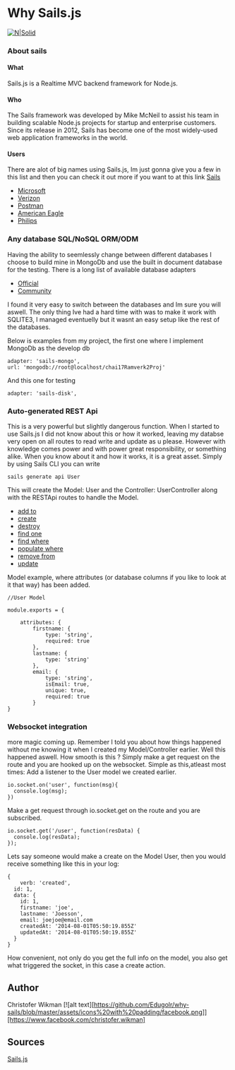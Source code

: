# Why Sails.js
[![N|Solid](https://sailsjs.com/images/logos/sails-logo_ltBg_ltBlue.png)](https://nodesource.com/products/nsolid)
### About sails

#### What
Sails.js is a Realtime MVC backend framework for Node.js.
#### Who 
The Sails framework was developed by Mike McNeil to assist his team in building scalable Node.js projects for startup and enterprise customers. Since its release in 2012, Sails has become one of the most widely-used web application frameworks in the world.
#### Users
There are alot of big names using Sails.js, Im just gonna give you a few in this list and then you can check it out more if you want to at this link [Sails](https://sailsjs.com/)
 - [Microsoft](https://www.microsoft.com/en-us/)
 - [Verizon](https://www.verizonwireless.com/)
 - [Postman](https://www.getpostman.com/)
 - [American Eagle](https://www.ae.com/international?cm=sSE-cSEK)
 - [Philips](https://www.usa.philips.com/)
 

### Any database SQL/NoSQL ORM/ODM

Having the ability to seemlessly change between different databases I choose to build mine in MongoDb and use the built in document database for the testing. There is a long list of available database adapters 
- [Official](https://sailsjs.com/documentation/concepts/extending-sails/adapters/available-adapters#?officiallysupported-database-adapters)
- [Community](https://sailsjs.com/documentation/concepts/extending-sails/adapters/available-adapters#?communitysupported-database-adapters)

I found it very easy to switch between the databases and Im sure you will aswell. The only thing Ive had a hard time with was to make it work with SQLITE3, I managed eventuelly but it wasnt an easy setup like the rest of the databases.

Below is examples from my project, the first one where I implement MongoDb as the develop db
```
adapter: 'sails-mongo',
url: 'mongodb://root@localhost/chai17Ramverk2Proj'
```
And this one for testing
```
adapter: 'sails-disk',
```

### Auto-generated REST Api

This is a very powerful but slightly dangerous function. When I started to use Sails.js I did not know about this or how it worked, leaving my databse very open on all routes to read write and update as u please. However with knowledge comes power and with power great responsibility, or something alike. When you know about it and how it works, it is a great asset. 
Simply by using Sails CLI you can write

```
sails generate api User
```

This will create the Model: User and the Controller: UserController along with the RESTApi routes to handle the Model. 

- [add to](https://sailsjs.com/documentation/reference/blueprint-api/add-to)
- [create](https://sailsjs.com/documentation/reference/blueprint-api/create)
- [destroy](https://sailsjs.com/documentation/reference/blueprint-api/destroy)
- [find one](https://sailsjs.com/documentation/reference/blueprint-api/find-one)
- [find where](https://sailsjs.com/documentation/reference/blueprint-api/find-where)
- [populate where](https://sailsjs.com/documentation/reference/blueprint-api/populate-where)
- [remove from](https://sailsjs.com/documentation/reference/blueprint-api/remove-from)
- [update](https://sailsjs.com/documentation/reference/blueprint-api/update)

Model example, where attributes (or database columns if you like to look at it that way) has been added. 
```
//User Model

module.exports = {
    
    attributes: {
        firstname: {
            type: 'string',
            required: true
        },
        lastname: {
            type: 'string'
        },
        email: {
            type: 'string',
            isEmail: true,
            unique: true,
            required: true
        }
}
```


### Websocket integration

more magic coming up. Remember I told you about how things happened without me knowing it when I created my Model/Controller earlier. Well this happened aswell. How smooth is this ?
Simply make a get request on the route and you are hooked up on the websocket.
Simple as this,atleast most times:
Add a listener to the User model we created earlier.
```
io.socket.on('user', function(msg){
  console.log(msg);
})
```
Make a get request through io.socket.get on the route and you are subscribed.

```
io.socket.get('/user', function(resData) {
  console.log(resData);
});
```

Lets say someone would make a create on the Model User, then you would receive something like this in your log: 

```
{
    verb: 'created',
  id: 1,
  data: {
    id: 1,
    firstname: 'joe',
    lastname: 'Joesson',
    email: joejoe@email.com
    createdAt: '2014-08-01T05:50:19.855Z'
    updatedAt: '2014-08-01T05:50:19.855Z'
  }
}
```

How convenient, not only do you get the full info on the model, you also get what triggered the socket, in this case a create action.

## Author
Christofer Wikman 
[![alt text][https://github.com/Edugolr/why-sails/blob/master/assets/icons%20with%20padding/facebook.png]][https://www.facebook.com/christofer.wikman]


## Sources
[Sails.js](https://sailsjs.com/)

